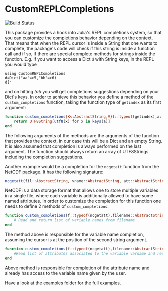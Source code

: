 # CustomREPLCompletions

[![Build Status](https://travis-ci.org/meggart/CustomREPLCompletions.jl.svg?branch=master)](https://travis-ci.org/meggart/CustomREPLCompletions.jl)

This package provides a hook into Julia's REPL completions system, so that you can customize the completions behavior depending on the context.
That means that when the REPL cursor is inside a String that one wants to complete, the package's code will check if this string is inside
a function call and if so, if there are special complete methods for strings inside the function.
E.g. if you want to access a Dict `d` with String keys, in the REPL you would type

    using CustomREPLCompletions
    d=Dict("aa"=>5,"bb"=>6)
    d["


and on hitting *tab* you will get completions suggestions depending on your Dict's keys.
In order to achieve this behavior you define a method of the `custom_completions` function, taking the function type of `getindex` as its first argument:

````julia
function custom_completions{K<:AbstractString,V}(::typeof(getindex),a::Dict{K,V},s::AbstractString)
    return UTF8String[utf8(x) for x in keys(a)]
end
````

The following arguments of the methods are the arguments of the function that provides the context, in our case this will be a Dict and an empty
String. It is also assumed that completion is always performed on the last argument.
The function should always return an array of UTF8Strings including the completion suggestions.

Another example would be a completion for the `ncgetatt` function from the NetCDF package. It has the following signature:

````julia
ncgetatt(fil::AbstractString, vname::AbstractString, att::AbstractString)
````

NetCDF is a data storage format that allows one to store multiple variables in a single file, where each variable is additionally allowed to have some named attributes.
In order to customize the completion for this function one needs to define 2 methods of `custom_completions`:

````julia
function custom_completions(f::typeof(ncgetatt),filename::AbstractString,varname::AbstractString)
    # Read and return list of variable names from filename
end
````
The method above is responsible for the variable name completion, assuming the cursor is at the position of the second string argument.

````julia
function custom_completions(f::typeof(ncgetatt),filename::AbstractString,varname::AbstractString,attname::AbstractString)
    #Read list of attributes associated to the variable varname and return them
end
````
Above method is responsible for completion of the attribute name and already has access to the variable name given by the user.

Have a look at the examples folder for the full examples.
